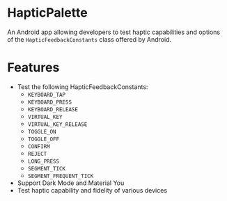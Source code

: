 # HapticPalette
An Android app allowing developers to test haptic capabilities and options of the `HapticFeedbackConstants` class offered by Android.

# Features
* Test the following HapticFeedbackConstants:
  * `KEYBOARD_TAP`
  * `KEYBOARD_PRESS`
  * `KEYBOARD_RELEASE`
  * `VIRTUAL_KEY`
  * `VIRTUAL_KEY_RELEASE`
  * `TOGGLE_ON`
  * `TOGGLE_OFF`
  * `CONFIRM`
  * `REJECT`
  * `LONG_PRESS`
  * `SEGMENT_TICK`
  * `SEGMENT_FREQUENT_TICK`
* Support Dark Mode and Material You
* Test haptic capability and fidelity of various devices